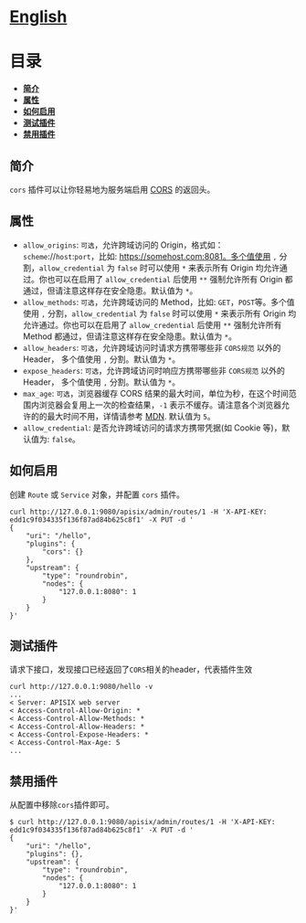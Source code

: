 <!--
#
# Licensed to the Apache Software Foundation (ASF) under one or more
# contributor license agreements.  See the NOTICE file distributed with
# this work for additional information regarding copyright ownership.
# The ASF licenses this file to You under the Apache License, Version 2.0
# (the "License"); you may not use this file except in compliance with
# the License.  You may obtain a copy of the License at
#
#     http://www.apache.org/licenses/LICENSE-2.0
#
# Unless required by applicable law or agreed to in writing, software
# distributed under the License is distributed on an "AS IS" BASIS,
# WITHOUT WARRANTIES OR CONDITIONS OF ANY KIND, either express or implied.
# See the License for the specific language governing permissions and
# limitations under the License.
#
-->

# [English](../../plugins/cors.md)

# 目录

- [**简介**](#简介)
- [**属性**](#属性)
- [**如何启用**](#如何启用)
- [**测试插件**](#测试插件)
- [**禁用插件**](#禁用插件)

## 简介

`cors` 插件可以让你轻易地为服务端启用 [CORS](https://developer.mozilla.org/en-US/docs/Web/HTTP/CORS) 的返回头。

## 属性

- `allow_origins`: `可选`，允许跨域访问的 Origin，格式如：`scheme`://`host`:`port`，比如: https://somehost.com:8081。多个值使用 `,` 分割，`allow_credential` 为 `false` 时可以使用 `*` 来表示所有 Origin 均允许通过。你也可以在启用了 `allow_credential` 后使用 `**` 强制允许所有 Origin 都通过，但请注意这样存在安全隐患。默认值为 `*`。
- `allow_methods`: `可选`，允许跨域访问的 Method，比如: `GET`，`POST`等。多个值使用 `,` 分割，`allow_credential` 为 `false` 时可以使用 `*` 来表示所有 Origin 均允许通过。你也可以在启用了 `allow_credential` 后使用 `**` 强制允许所有 Method 都通过，但请注意这样存在安全隐患。默认值为 `*`。
- `allow_headers`: `可选`，允许跨域访问时请求方携带哪些非 `CORS规范` 以外的 Header， 多个值使用 `,` 分割。默认值为 `*`。
- `expose_headers`: `可选`，允许跨域访问时响应方携带哪些非 `CORS规范` 以外的 Header， 多个值使用 `,` 分割。默认值为 `*`。
- `max_age`: `可选`，浏览器缓存 CORS 结果的最大时间，单位为秒，在这个时间范围内浏览器会复用上一次的检查结果，`-1` 表示不缓存。请注意各个浏览器允许的的最大时间不用，详情请参考 [MDN](https://developer.mozilla.org/en-US/docs/Web/HTTP/Headers/Access-Control-Max-Age#Directives). 默认值为 `5`。
- `allow_credential`: 是否允许跨域访问的请求方携带凭据(如 Cookie 等)，默认值为: `false`。

## 如何启用

创建 `Route` 或 `Service` 对象，并配置 `cors` 插件。

```shell
curl http://127.0.0.1:9080/apisix/admin/routes/1 -H 'X-API-KEY: edd1c9f034335f136f87ad84b625c8f1' -X PUT -d '
{
    "uri": "/hello",
    "plugins": {
        "cors": {}
    },
    "upstream": {
        "type": "roundrobin",
        "nodes": {
            "127.0.0.1:8080": 1
        }
    }
}'
```

## 测试插件

请求下接口，发现接口已经返回了`CORS`相关的header，代表插件生效
```shell
curl http://127.0.0.1:9080/hello -v
...
< Server: APISIX web server
< Access-Control-Allow-Origin: *
< Access-Control-Allow-Methods: *
< Access-Control-Allow-Headers: *
< Access-Control-Expose-Headers: *
< Access-Control-Max-Age: 5
...
```

## 禁用插件

从配置中移除`cors`插件即可。
```shell
$ curl http://127.0.0.1:9080/apisix/admin/routes/1 -H 'X-API-KEY: edd1c9f034335f136f87ad84b625c8f1' -X PUT -d '
{
    "uri": "/hello",
    "plugins": {},
    "upstream": {
        "type": "roundrobin",
        "nodes": {
            "127.0.0.1:8080": 1
        }
    }
}'
```
